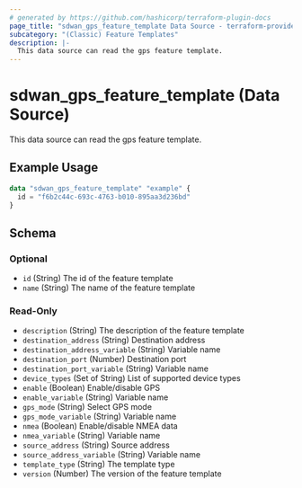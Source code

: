 ```yaml
---
# generated by https://github.com/hashicorp/terraform-plugin-docs
page_title: "sdwan_gps_feature_template Data Source - terraform-provider-sdwan"
subcategory: "(Classic) Feature Templates"
description: |-
  This data source can read the gps feature template.
---
```


# sdwan_gps_feature_template (Data Source)

This data source can read the gps feature template.

## Example Usage

```terraform
data "sdwan_gps_feature_template" "example" {
  id = "f6b2c44c-693c-4763-b010-895aa3d236bd"
}
```

<!-- schema generated by tfplugindocs -->
## Schema

### Optional

- `id` (String) The id of the feature template
- `name` (String) The name of the feature template

### Read-Only

- `description` (String) The description of the feature template
- `destination_address` (String) Destination address
- `destination_address_variable` (String) Variable name
- `destination_port` (Number) Destination port
- `destination_port_variable` (String) Variable name
- `device_types` (Set of String) List of supported device types
- `enable` (Boolean) Enable/disable GPS
- `enable_variable` (String) Variable name
- `gps_mode` (String) Select GPS mode
- `gps_mode_variable` (String) Variable name
- `nmea` (Boolean) Enable/disable NMEA data
- `nmea_variable` (String) Variable name
- `source_address` (String) Source address
- `source_address_variable` (String) Variable name
- `template_type` (String) The template type
- `version` (Number) The version of the feature template
